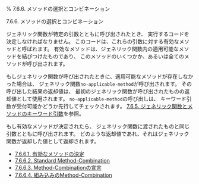 % 7.6.6. メソッドの選択とコンビネーション

7.6.6. メソッドの選択とコンビネーション


ジェネリック関数が特定の引数とともに呼び出されたとき、
実行するコードを決定しなければなりません。
このコードは、これらの引数に対する有効なメソッドと呼ばれます。
有効なメソッドは、ジェネリック関数内の適用可能なメソッドを結びつけたものであり、
このメソッドのいくつかか、あるいは全てのメソッドが呼び出されます。

もしジェネリック関数が呼び出されたときに、適用可能なメソッドが存在しなかった場合は、
ジェネリック関数`no-applicable-method`が呼び出されます。
その呼び出した結果の返却値は、
最初のジェネリック関数が呼び出されたものの返却値として使用されます。
`no-applicable-method`の呼び出しは、
キーワード引数が受付可能かどうか先行してチェックされます。
[7.6.5. ジェネリック関数とメソッドのキーワード引数](7.6.5.html)を参照。

もし有効なメソッドが決定されたら、
ジェネリック関数に渡されたものと同じ引数とともに呼び出されます。
どのような返却値であれ、それはジェネリック関数が返却した値として返却されます。

- [7.6.6.1. 有効なメソッドの決定](7.6.6.1.html)
- [7.6.6.2. Standard Method-Combination](7.6.6.2.html)
- [7.6.6.3. Method-Combinationの宣言](7.6.6.3.html)
- [7.6.6.4. 組み込みのMethod-Combination](7.6.6.4.html)

